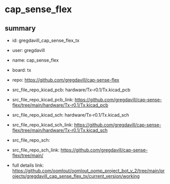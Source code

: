 # cap_sense_flex
 
## summary 
* id: gregdavill_cap_sense_flex_tx
* user: gregdavill
* name: cap_sense_flex
* board: tx
* repo: https://github.com/gregdavill/cap-sense-flex
* src_file_repo_kicad_pcb: hardware/Tx-r0.1/Tx.kicad_pcb
* src_file_repo_kicad_pcb_link: https://github.com/gregdavill/cap-sense-flex/tree/main/hardware/Tx-r0.1/Tx.kicad_pcb
* src_file_repo_kicad_sch: hardware/Tx-r0.1/Tx.kicad_sch
* src_file_repo_kicad_sch_link: https://github.com/gregdavill/cap-sense-flex/tree/main/hardware/Tx-r0.1/Tx.kicad_sch

* src_file_repo_sch: 
* src_file_repo_sch_link: https://github.com/gregdavill/cap-sense-flex/tree/main/
* full details link: https://github.com/oomlout/oomlout_oomp_project_bot_v_2/tree/main/projects/gregdavill_cap_sense_flex_tx/current_version/working  







